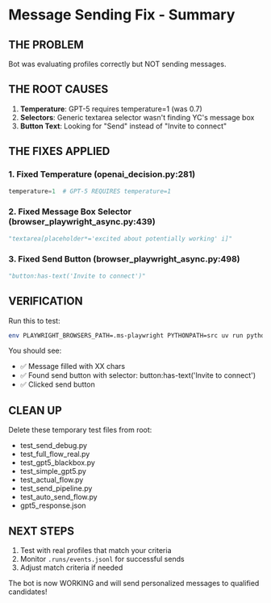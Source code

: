 # Message Sending Fix - Summary

## THE PROBLEM
Bot was evaluating profiles correctly but NOT sending messages.

## THE ROOT CAUSES
1. **Temperature**: GPT-5 requires temperature=1 (was 0.7)
2. **Selectors**: Generic textarea selector wasn't finding YC's message box
3. **Button Text**: Looking for "Send" instead of "Invite to connect"

## THE FIXES APPLIED

### 1. Fixed Temperature (openai_decision.py:281)
```python
temperature=1  # GPT-5 REQUIRES temperature=1
```

### 2. Fixed Message Box Selector (browser_playwright_async.py:439)
```python
"textarea[placeholder*='excited about potentially working' i]"
```

### 3. Fixed Send Button (browser_playwright_async.py:498)
```python
"button:has-text('Invite to connect')"
```

## VERIFICATION
Run this to test:
```bash
env PLAYWRIGHT_BROWSERS_PATH=.ms-playwright PYTHONPATH=src uv run python test_full_flow_real.py
```

You should see:
- ✅ Message filled with XX chars
- ✅ Found send button with selector: button:has-text('Invite to connect')
- ✅ Clicked send button

## CLEAN UP
Delete these temporary test files from root:
- test_send_debug.py
- test_full_flow_real.py
- test_gpt5_blackbox.py
- test_simple_gpt5.py
- test_actual_flow.py
- test_send_pipeline.py
- test_auto_send_flow.py
- gpt5_response.json

## NEXT STEPS
1. Test with real profiles that match your criteria
2. Monitor `.runs/events.jsonl` for successful sends
3. Adjust match criteria if needed

The bot is now WORKING and will send personalized messages to qualified candidates!